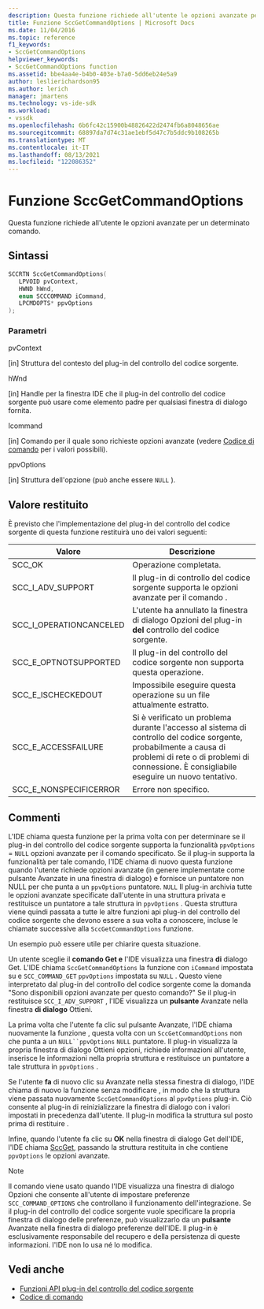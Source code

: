 ```yaml
---
description: Questa funzione richiede all'utente le opzioni avanzate per un determinato comando.
title: Funzione SccGetCommandOptions | Microsoft Docs
ms.date: 11/04/2016
ms.topic: reference
f1_keywords:
- SccGetCommandOptions
helpviewer_keywords:
- SccGetCommandOptions function
ms.assetid: bbe4aa4e-b4b0-403e-b7a0-5dd6eb24e5a9
author: leslierichardson95
ms.author: lerich
manager: jmartens
ms.technology: vs-ide-sdk
ms.workload:
- vssdk
ms.openlocfilehash: 6b6fc42c15900b48826422d2474fb6a8048656ae
ms.sourcegitcommit: 68897da7d74c31ae1ebf5d47c7b5ddc9b108265b
ms.translationtype: MT
ms.contentlocale: it-IT
ms.lasthandoff: 08/13/2021
ms.locfileid: "122086352"
---
```

# <a name="sccgetcommandoptions-function"></a>Funzione SccGetCommandOptions
Questa funzione richiede all'utente le opzioni avanzate per un determinato comando.

## <a name="syntax"></a>Sintassi

```cpp
SCCRTN SccGetCommandOptions(
   LPVOID pvContext,
   HWND hWnd,
   enum SCCCOMMAND iCommand,
   LPCMDOPTS* ppvOptions
);
```

### <a name="parameters"></a>Parametri
 pvContext

[in] Struttura del contesto del plug-in del controllo del codice sorgente.

 hWnd

[in] Handle per la finestra IDE che il plug-in del controllo del codice sorgente può usare come elemento padre per qualsiasi finestra di dialogo fornita.

 Icommand

[in] Comando per il quale sono richieste opzioni avanzate (vedere [Codice di comando](../extensibility/command-code-enumerator.md) per i valori possibili).

 ppvOptions

[in] Struttura dell'opzione (può anche essere `NULL` ).

## <a name="return-value"></a>Valore restituito
 È previsto che l'implementazione del plug-in del controllo del codice sorgente di questa funzione restituirà uno dei valori seguenti:

|Valore|Descrizione|
|-----------|-----------------|
|SCC_OK|Operazione completata.|
|SCC_I_ADV_SUPPORT|Il plug-in di controllo del codice sorgente supporta le opzioni avanzate per il comando .|
|SCC_I_OPERATIONCANCELED|L'utente ha annullato la finestra di dialogo Opzioni del plug-in **del** controllo del codice sorgente.|
|SCC_E_OPTNOTSUPPORTED|Il plug-in del controllo del codice sorgente non supporta questa operazione.|
|SCC_E_ISCHECKEDOUT|Impossibile eseguire questa operazione su un file attualmente estratto.|
|SCC_E_ACCESSFAILURE|Si è verificato un problema durante l'accesso al sistema di controllo del codice sorgente, probabilmente a causa di problemi di rete o di problemi di connessione. È consigliabile eseguire un nuovo tentativo.|
|SCC_E_NONSPECIFICERROR|Errore non specifico.|

## <a name="remarks"></a>Commenti
 L'IDE chiama questa funzione per la prima volta con per determinare se il plug-in del controllo del codice sorgente supporta la funzionalità `ppvOptions` = `NULL` opzioni avanzate per il comando specificato. Se il plug-in supporta la funzionalità per tale comando, l'IDE chiama di nuovo  questa funzione quando l'utente richiede opzioni avanzate (in genere implementate come pulsante Avanzate in una finestra di dialogo) e fornisce un puntatore non NULL per che punta a un `ppvOptions` puntatore. `NULL` Il plug-in archivia tutte le opzioni avanzate specificate dall'utente in una struttura privata e restituisce un puntatore a tale struttura in `ppvOptions` . Questa struttura viene quindi passata a tutte le altre funzioni api plug-in del controllo del codice sorgente che devono essere a sua volta a conoscere, incluse le chiamate successive alla `SccGetCommandOptions` funzione.

 Un esempio può essere utile per chiarire questa situazione.

 Un utente sceglie il **comando Get e** l'IDE visualizza una finestra **di** dialogo Get. L'IDE chiama `SccGetCommandOptions` la funzione con `iCommand` impostata su e `SCC_COMMAND_GET` `ppvOptions` impostata su `NULL` . Questo viene interpretato dal plug-in del controllo del codice sorgente come la domanda "Sono disponibili opzioni avanzate per questo comando?" Se il plug-in restituisce `SCC_I_ADV_SUPPORT` , l'IDE visualizza un **pulsante** Avanzate nella finestra **di dialogo** Ottieni.

 La prima volta che  l'utente fa clic sul pulsante Avanzate, l'IDE chiama nuovamente la funzione , questa volta con un `SccGetCommandOptions` non che punta a un `NULL``ppvOptions` `NULL` puntatore. Il plug-in visualizza  la propria finestra di dialogo Ottieni opzioni, richiede informazioni all'utente, inserisce le informazioni nella propria struttura e restituisce un puntatore a tale struttura in `ppvOptions` .

 Se l'utente **fa** di nuovo clic su Avanzate nella stessa finestra di dialogo, l'IDE chiama di nuovo la funzione senza modificare , in modo che la struttura viene passata nuovamente `SccGetCommandOptions` al `ppvOptions` plug-in. Ciò consente al plug-in di reinizializzare la finestra di dialogo con i valori impostati in precedenza dall'utente. Il plug-in modifica la struttura sul posto prima di restituire .

 Infine, quando l'utente fa clic  su **OK** nella finestra di dialogo Get dell'IDE, l'IDE chiama [SccGet](../extensibility/sccget-function.md), passando la struttura restituita in che contiene `ppvOptions` le opzioni avanzate.

> [!NOTE]
> Il comando viene usato quando l'IDE visualizza una finestra di dialogo Opzioni che consente all'utente di impostare preferenze `SCC_COMMAND_OPTIONS` che controllano il funzionamento dell'integrazione.  Se il plug-in del controllo del codice sorgente vuole specificare la propria finestra di dialogo delle preferenze, può visualizzarlo da un **pulsante** Avanzate nella finestra di dialogo preferenze dell'IDE. Il plug-in è esclusivamente responsabile del recupero e della persistenza di queste informazioni. l'IDE non lo usa né lo modifica.

## <a name="see-also"></a>Vedi anche
- [Funzioni API plug-in del controllo del codice sorgente](../extensibility/source-control-plug-in-api-functions.md)
- [Codice di comando](../extensibility/command-code-enumerator.md)
